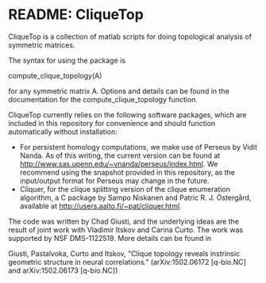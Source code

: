 README: CliqueTop
===

CliqueTop is a collection of matlab scripts for doing topological analysis of symmetric matrices. 

The syntax for using the package is 

compute_clique_topology(A)

for any symmetric matrix A. Options and details can be found in the documentation for the compute_clique_topology function.

CliqueTop currently relies on the following software packages, which are included in this repository for convenience and should function automatically without installation:

* For persistent homology computations, we make use of Perseus by Vidit Nanda. As of this writing, the current version can be found at http://www.sas.upenn.edu/~vnanda/perseus/index.html. We recommend using the snapshot provided in this repository, as the input/output format for Perseus may change in the future.
* Cliquer, for the clique splitting version of the clique enumeration algorithm, a C package by Sampo Niskanen and Patric R. J. Östergård, available at http://users.aalto.fi/~pat/cliquer.html.

The code was written by Chad Giusti, and the underlying ideas are the result of joint work with Vladimir Itskov and Carina Curto. The work was supported by NSF DMS-1122519. More details can be found in

  Giusti, Pastalvoka, Curto and Itskov, "Clique topology reveals instrinsic geometric structure in neural correlations." 
  (arXiv:1502.06172 [q-bio.NC] and arXiv:1502.06173 [q-bio.NC])
